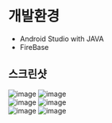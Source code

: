 # 개발환경 
+ Android Studio with JAVA 
+ FireBase 
## 스크린샷 
![image](https://github.com/OhMinSuk/ToDoList/assets/113233105/bcc077cf-ce2e-4563-a48a-387fe653a223)
![image](https://github.com/OhMinSuk/ToDoList/assets/113233105/0d0b7a2c-5dc3-43f8-9d74-a085c48b225b)<br/>
![image](https://github.com/OhMinSuk/ToDoList/assets/113233105/4e03003f-9a4a-4806-86c6-9b4510beed07)
![image](https://github.com/OhMinSuk/ToDoList/assets/113233105/28260065-cab0-40d2-b55c-1754c3dde268)<br/>
![image](https://github.com/OhMinSuk/ToDoList/assets/113233105/3cdd5044-4dd2-45ff-919b-056ec8a4b9c7)
![image](https://github.com/OhMinSuk/ToDoList/assets/113233105/4f9f49f2-e205-43be-8886-e44c8a57edee)
